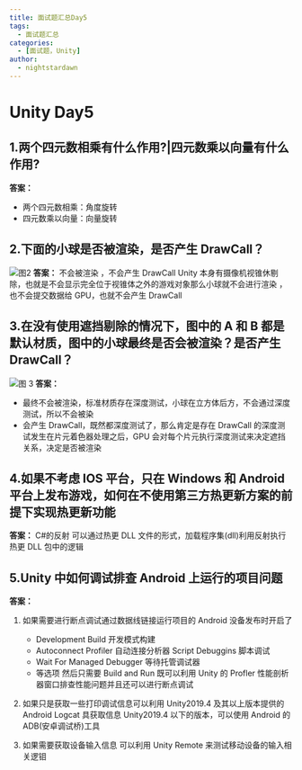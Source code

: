 ```yaml
---
title: 面试题汇总Day5
tags:
  - 面试题汇总
categories:
  - [面试题，Unity]
author:
  - nightstardawn
---
```


# Unity Day5

## 1.两个四元数相乘有什么作用?|四元数乘以向量有什么作用?

**答案：**

- 两个四元数相乘：角度旋转
- 四元数乘以向量：向量旋转

## 2.下面的小球是否被渲染，是否产生 DrawCall？

![图2](https://s2.loli.net/2024/08/16/mDei6SZuL8TbyoR.png)
**答案：**
不会被渲染 ，不会产生 DrawCall
Unity 本身有摄像机视锥休剔除，也就是不会显示完全位于视锥体之外的游戏对象那么小球就不会进行渲染 ，也不会提交数据给 GPU，也就不会产生 DrawCall

## 3.在没有使用遮挡剔除的情况下，图中的 A 和 B 都是默认材质，图中的小球最终是否会被渲染？是否产生 DrawCall？

![图 3](https://s2.loli.net/2024/08/16/eTpa8zFglN6JGId.png)
**答案：**

- 最终不会被渲染，标准材质存在深度测试，小球在立方体后方，不会通过深度测试，所以不会被染
- 会产生 DrawCall，既然都深度测试了，那么肯定是存在 DrawCall 的深度测试发生在片元着色器处理之后，GPU 会对每个片元执行深度测试来决定遮挡关系，决定是否被渲染

## 4.如果不考虑 IOS 平台，只在 Windows 和 Android 平台上发布游戏，如何在不使用第三方热更新方案的前提下实现热更新功能

**答案：**
C#的反射
可以通过热更 DLL 文件的形式，加载程序集(dll)利用反射执行热更 DLL 包中的逻辑

## 5.Unity 中如何调试排查 Android 上运行的项目问题

**答案：**

1. 如果需要进行断点调试通过数据线链接运行项目的 Android 没备发布时开启了

   - Development Build 开发模式构建
   - Autoconnect Profiler 自动连接分析器 Script Debuggins 脚本调试
   - Wait For Managed Debugger 等待托管调试器
   - 等选项
     然后只需要 Build and Run 既可以利用 Unity 的 Profler 性能剖析器窗口排查性能问题并且还可以进行断点调试

2. 如果只是获取一些打印调试信息可以利用 Unity2019.4 及其以上版本提供的 Android Logcat 具获取信息 Unity2019.4 以下的版本，可以使用 Android 的 ADB(安卓调试桥)工具
3. 如果需要获取设备输入信息
   可以利用 Unity Remote 来测试移动设备的输入相关逻钼
